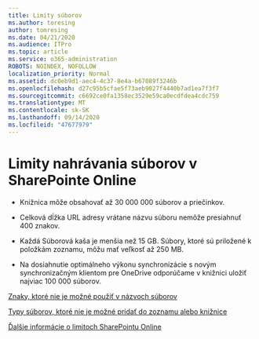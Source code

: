 ```yaml
---
title: Limity súborov
ms.author: toresing
author: tomresing
ms.date: 04/21/2020
ms.audience: ITPro
ms.topic: article
ms.service: o365-administration
ROBOTS: NOINDEX, NOFOLLOW
localization_priority: Normal
ms.assetid: dc0eb9d1-aec4-4c37-8e4a-b67089f3246b
ms.openlocfilehash: d27c95b5cfae5f73aeb9027f4440b7ad1ea7f3f7
ms.sourcegitcommit: c6692ce0fa1358ec3529e59ca0ecdfdea4cdc759
ms.translationtype: MT
ms.contentlocale: sk-SK
ms.lasthandoff: 09/14/2020
ms.locfileid: "47677979"
---
```

# <a name="file-upload-limits-in-sharepoint-online"></a>Limity nahrávania súborov v SharePointe Online

- Knižnica môže obsahovať až 30 000 000 súborov a priečinkov.
    
- Celková dĺžka URL adresy vrátane názvu súboru nemôže presiahnuť 400 znakov.
    
- Každá Súborová kaša je menšia než 15 GB. Súbory, ktoré sú priložené k položkám zoznamu, môžu mať veľkosť až 250 MB.
    
- Na dosiahnutie optimálneho výkonu synchronizácie s novým synchronizačným klientom pre OneDrive odporúčame v knižnici uložiť najviac 100 000 súborov. 
    
[Znaky, ktoré nie je možné použiť v názvoch súborov](https://go.microsoft.com/fwlink/?linkid=866430)
  
[Typy súborov, ktoré nie je možné pridať do zoznamu alebo knižnice](https://go.microsoft.com/fwlink/?linkid=273757)
  
[Ďalšie informácie o limitoch SharePointu Online](https://go.microsoft.com/fwlink/?linkid=271273)
  

